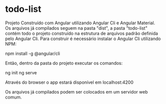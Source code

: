# todo-list


Projeto Construído com Angular utilizando Angular Cli e Angular Material.
Os arquivos já compilados seguem na pasta "dist", a pasta "todo-list" contém 
todo o projeto construído na estrutura de arquivos padrão definida pelo 
Angular Cli.
Para construir é necessário instalar o Angular Cli utilizando NPM:

npm install -g @angular/cli

Então, dentro da pasta do projeto executar os comandos:

ng init
ng serve

Através do browser o app estará disponível em localhost:4200

Os arquivos já compilados podem ser colocados em um servidor web comum.
	
